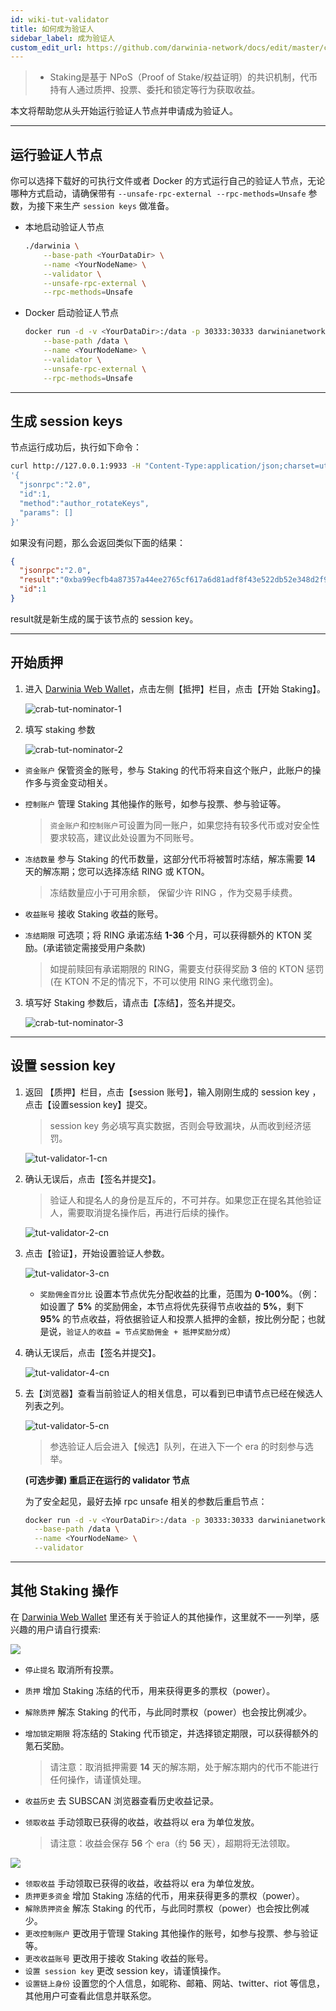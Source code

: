 ```yaml
---
id: wiki-tut-validator
title: 如何成为验证人
sidebar_label: 成为验证人
custom_edit_url: https://github.com/darwinia-network/docs/edit/master/content/zh-CN/crab-tut-validator.md
---
```

> - Staking是基于 NPoS（Proof of Stake/权益证明）的共识机制，代币持有人通过质押、投票、委托和锁定等行为获取收益。

本文将帮助您从头开始运行验证人节点并申请成为验证人。

<hr />

## 运行验证人节点

你可以选择下载好的可执行文件或者 Docker 的方式运行自己的验证人节点，无论哪种方式启动，请确保带有 `--unsafe-rpc-external --rpc-methods=Unsafe`
参数，为接下来生产 `session keys` 做准备。

- 本地启动验证人节点
  
  ```sh
  ./darwinia \
      --base-path <YourDataDir> \
      --name <YourNodeName> \
      --validator \
      --unsafe-rpc-external \
      --rpc-methods=Unsafe
	```

- Docker 启动验证人节点
  
  ```bash
  docker run -d -v <YourDataDir>:/data -p 30333:30333 darwinianetwork/darwinia:v0.7.0 \
	  --base-path /data \
  	  --name <YourNodeName> \
      --validator \
  	  --unsafe-rpc-external \
  	  --rpc-methods=Unsafe
	```

<hr />

## 生成 session keys

节点运行成功后，执行如下命令：

```sh
curl http://127.0.0.1:9933 -H "Content-Type:application/json;charset=utf-8" -d \
'{
  "jsonrpc":"2.0",
  "id":1,
  "method":"author_rotateKeys",
  "params": []
}'
```

如果没有问题，那么会返回类似下面的结果：

```json
{
  "jsonrpc":"2.0",
  "result":"0xba99ecfb4a87357a44ee2765cf617a6d81adf8f43e522db52e348d2f9d45ccde12d53d562e14bb18522fbc3032b786f44b2b92240f4756386d4baec68bbfb882bbabcce1440c84d7f5b67c8ecb956345100d5dbd07adfeba3d9482f95d9dec6c68d085323e61590f850c38244dd2c2bc4055548d9edfd0471f47da7667c17fe8",
  "id":1
}
```

result就是新生成的属于该节点的 session key。

<hr />

## 开始质押

1. 进入 [Darwinia Web Wallet](https://apps.darwinia.network)，点击左侧【抵押】栏目，点击【开始 Staking】。
   
   ![crab-tut-nominator-1](assets/crab-tut-nominator-1.png)


2. 填写 staking 参数
   
   ![crab-tut-nominator-2](assets/crab-tut-nominator-2.png)
   
  - `资金账户` 保管资金的账号，参与 Staking 的代币将来自这个账户，此账户的操作多与资金变动相关。
  - `控制账户` 管理 Staking 其他操作的账号，如参与投票、参与验证等。
  
     > `资金账户`和`控制账户`可设置为同一账户，如果您持有较多代币或对安全性要求较高，建议此处设置为不同账号。  
  
  - `冻结数量` 参与 Staking 的代币数量，这部分代币将被暂时冻结，解冻需要 **14** 天的解冻期；您可以选择冻结 RING 或 KTON。
     
	 > 冻结数量应小于可用余额， 保留少许 RING ，作为交易手续费。
  
  - `收益账号` 接收 Staking 收益的账号。
  - `冻结期限` 可选项；将 RING 承诺冻结 **1-36** 个月，可以获得额外的 KTON 奖励。(承诺锁定需接受用户条款)
  
     > 如提前赎回有承诺期限的 RING，需要支付获得奖励 **3** 倍的 KTON 惩罚 (在 KTON 不足的情况下，不可以使用 RING 来代缴罚金)。

3. 填写好 Staking 参数后，请点击【冻结】，签名并提交。
   
   ![crab-tut-nominator-3](assets/crab-tut-nominator-3.png)


<hr />

## 设置 session key

1. 返回 【质押】栏目，点击【session 账号】，输入刚刚生成的 session key ，点击【设置session key】提交。
  
   > session key 务必填写真实数据，否则会导致漏块，从而收到经济惩罚。
   
   ![tut-validator-1-cn](assets/tut-validator-1-cn.png)

2. 确认无误后，点击【签名并提交】。
   
   > 验证人和提名人的身份是互斥的，不可并存。如果您正在提名其他验证人，需要取消提名操作后，再进行后续的操作。
   
   ![tut-validator-2-cn](assets/tut-validator-2-cn.png)


3. 点击【验证】，开始设置验证人参数。
   
   ![tut-validator-3-cn](assets/tut-validator-3-cn.png)
   
   - `奖励佣金百分比` 设置本节点优先分配收益的比重，范围为 **0-100%**。（例：如设置了 **5%** 的奖励佣金，本节点将优先获得节点收益的 **5%**，剩下 **95%** 的节点收益，将依据验证人和投票人抵押的金额，按比例分配；也就是说，`验证人的收益 = 节点奖励佣金 + 抵押奖励分成`）


4. 确认无误后，点击【签名并提交】。
   
   ![tut-validator-4-cn](assets/tut-validator-4-cn.png)

5. 去【浏览器】查看当前验证人的相关信息，可以看到已申请节点已经在候选人列表之列。
   
   ![tut-validator-5-cn](assets/tut-validator-5-cn.png)
   
     > 参选验证人后会进入【候选】队列，在进入下一个 era 的时刻参与选举。
   
   **(可选步骤) 重启正在运行的 validator 节点**
   
   为了安全起见，最好去掉 rpc unsafe 相关的参数后重启节点：
   
   ```bash
   docker run -d -v <YourDataDir>:/data -p 30333:30333 darwinianetwork/darwinia:v0.7.0 \
     --base-path /data \
     --name <YourNodeName> \
   	 --validator
   ```

<hr />

## 其他 Staking 操作

在 [Darwinia Web Wallet](https://apps.darwinia.network) 里还有关于验证人的其他操作，这里就不一一列举，感兴趣的用户请自行摸索:

![](assets/wiki-tut-validator-6-cn.png)

- `停止提名` 取消所有投票。
- `质押`  增加 Staking 冻结的代币，用来获得更多的票权（power）。
- `解除质押` 解冻 Staking 的代币，与此同时票权（power）也会按比例减少。
- `增加锁定期限` 将冻结的 Staking 代币锁定，并选择锁定期限，可以获得额外的氪石奖励。

  > 请注意：取消抵押需要 **14** 天的解冻期，处于解冻期内的代币不能进行任何操作，请谨慎处理。

- `收益历史` 去 SUBSCAN 浏览器查看历史收益记录。
- `领取收益` 手动领取已获得的收益，收益将以 era 为单位发放。

  > 请注意：收益会保存 **56** 个 era（约 **56** 天），超期将无法领取。
  
![](assets/wiki-tut-validator-7-cn.png)

- `领取收益` 手动领取已获得的收益，收益将以 era 为单位发放。
- `质押更多资金` 增加 Staking 冻结的代币，用来获得更多的票权（power）。
- `解除质押资金` 解冻 Staking 的代币，与此同时票权（power）也会按比例减少。
- `更改控制账户` 更改用于管理 Staking 其他操作的账号，如参与投票、参与验证等。
- `更改收益账号` 更改用于接收 Staking 收益的账号。
- `设置 session key` 更改 session key，请谨慎操作。
- `设置链上身份` 设置您的个人信息，如昵称、邮箱、网站、twitter、riot 等信息，其他用户可查看此信息并联系您。